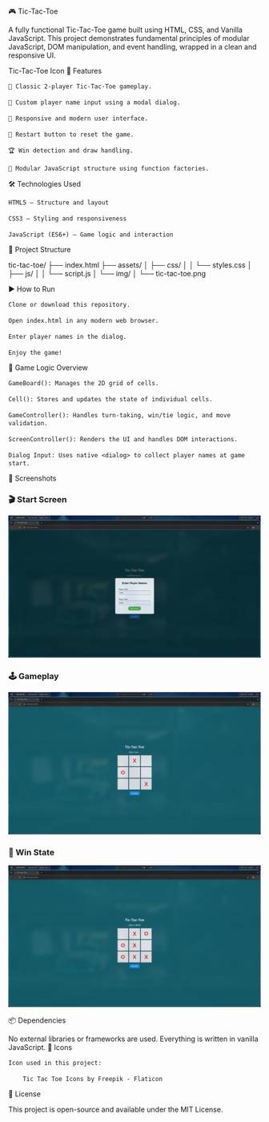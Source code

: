 🎮 Tic-Tac-Toe

A fully functional Tic-Tac-Toe game built using HTML, CSS, and Vanilla JavaScript. This project demonstrates fundamental principles of modular JavaScript, DOM manipulation, and event handling, wrapped in a clean and responsive UI.

Tic-Tac-Toe Icon
🚀 Features

    🎯 Classic 2-player Tic-Tac-Toe gameplay.

    🧍 Custom player name input using a modal dialog.

    📱 Responsive and modern user interface.

    🔁 Restart button to reset the game.

    🏆 Win detection and draw handling.

    🧠 Modular JavaScript structure using function factories.

🛠️ Technologies Used

    HTML5 – Structure and layout

    CSS3 – Styling and responsiveness

    JavaScript (ES6+) – Game logic and interaction

📂 Project Structure

tic-tac-toe/
├── index.html
├── assets/
│ ├── css/
│ │ └── styles.css
│ ├── js/
│ │ └── script.js
│ └── img/
│ └── tic-tac-toe.png

▶️ How to Run

    Clone or download this repository.

    Open index.html in any modern web browser.

    Enter player names in the dialog.

    Enjoy the game!

🧩 Game Logic Overview

    GameBoard(): Manages the 2D grid of cells.

    Cell(): Stores and updates the state of individual cells.

    GameController(): Handles turn-taking, win/tie logic, and move validation.

    ScreenController(): Renders the UI and handles DOM interactions.

    Dialog Input: Uses native <dialog> to collect player names at game start.

📸 Screenshots

### 🎬 Start Screen

![Start Screen](assets/screenshots/ss-1.png)

### 🕹️ Gameplay

![Game In Progress](assets/screenshots/ss-2.png)

### 🏁 Win State

![Win Screen](assets/screenshots/ss-3.png)

📦 Dependencies

No external libraries or frameworks are used. Everything is written in vanilla JavaScript.
🎨 Icons

    Icon used in this project:

        Tic Tac Toe Icons by Freepik - Flaticon

📃 License

This project is open-source and available under the MIT License.
